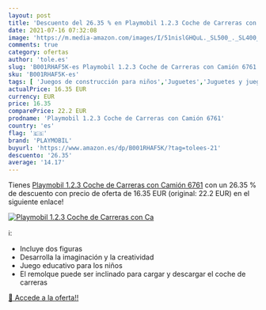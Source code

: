 ```yaml
---
layout: post
title: 'Descuento del 26.35 % en Playmobil 1.2.3 Coche de Carreras con Ca'
date: 2021-07-16 07:32:08
image: 'https://m.media-amazon.com/images/I/51nislGHQuL._SL500_._SL400_.jpg'
comments: true
category: ofertas
author: 'tole.es'
slug: 'B001RHAF5K-es Playmobil 1.2.3 Coche de Carreras con Camión 6761'
sku: 'B001RHAF5K-es'
tags: [ 'Juegos de construcción para niños','Juguetes','Juguetes y juegos','playmobil', ]
actualPrice: 16.35 EUR
currency: EUR
price: 16.35
comparePrice: 22.2 EUR
prodname: 'Playmobil 1.2.3 Coche de Carreras con Camión 6761'
country: 'es'
flag: '🇪🇸'
brand: 'PLAYMOBIL'
buyurl: 'https://www.amazon.es/dp/B001RHAF5K/?tag=tolees-21'
descuento: '26.35'
average: '14.17'
---
```


Tienes [Playmobil 1.2.3 Coche de Carreras con Camión 6761](https://www.amazon.es/dp/B001RHAF5K/?tag=tolees-21) con un 26.35 % de descuento con precio de oferta de 16.35 EUR (original: 22.2 EUR) en el siguiente enlace!

[![Playmobil 1.2.3 Coche de Carreras con Ca](https://m.media-amazon.com/images/I/51nislGHQuL._SL500_._SL400_.jpg)](https://www.amazon.es/dp/B001RHAF5K/?tag=tolees-21)

ℹ️:

- Incluye dos figuras
- Desarrolla la imaginación y la creatividad
- Juego educativo para los niños
- El remolque puede ser inclinado para cargar y descargar el coche de carreras

[🛒 Accede a la oferta!!](https://www.amazon.es/dp/B001RHAF5K/?tag=tolees-21)
